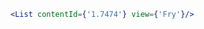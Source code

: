 <!-- START doctoc generated TOC please keep comment here to allow auto update -->

<!-- DON'T EDIT THIS SECTION, INSTEAD RE-RUN doctoc TO UPDATE -->

<!-- END doctoc generated TOC please keep comment here to allow auto update -->

```jsx static
<List contentId={'1.7474'} view={'Fry'}/>
```
